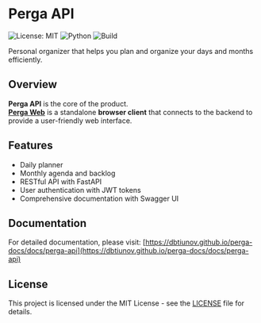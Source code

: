 # Perga API

![License: MIT](https://img.shields.io/badge/License-MIT-blue.svg)
![Python](https://img.shields.io/badge/python-3.10-blue.svg)
![Build](https://github.com/dbtiunov/perga-api/actions/workflows/ci.yml/badge.svg)

Personal organizer that helps you plan and organize your days and months efficiently.

## Overview

**Perga API** is the core of the product.  
**[Perga Web](https://github.com/dbtiunov/perga-web)** is a standalone **browser client** that connects to the backend to provide a user-friendly web interface.

## Features

- Daily planner
- Monthly agenda and backlog
- RESTful API with FastAPI
- User authentication with JWT tokens
- Comprehensive documentation with Swagger UI

## Documentation

For detailed documentation, please visit:
[https://dbtiunov.github.io/perga-docs/docs/perga-api](https://dbtiunov.github.io/perga-docs/docs/perga-api)

## License

This project is licensed under the MIT License - see the [LICENSE](LICENSE) file for details.
